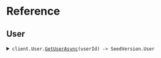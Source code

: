 # Reference
## User
<details><summary><code>client.User.<a href="/src/SeedVersion/User/UserClient.cs">GetUserAsync</a>(userId) -> SeedVersion.User</code></summary>
<dl>
<dd>

#### 🔌 Usage

<dl>
<dd>

<dl>
<dd>

```csharp
await client.User.GetUserAsync("userId");
```
</dd>
</dl>
</dd>
</dl>

#### ⚙️ Parameters

<dl>
<dd>

<dl>
<dd>

**userId:** `string` 
    
</dd>
</dl>
</dd>
</dl>


</dd>
</dl>
</details>
